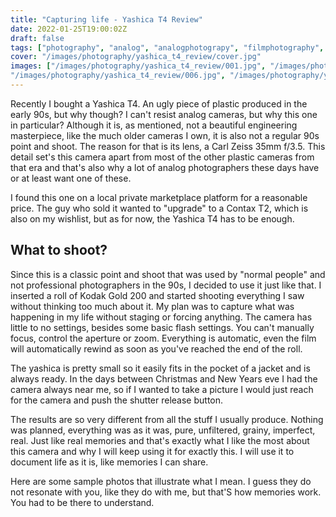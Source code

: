 ```yaml
---
title: "Capturing life - Yashica T4 Review"
date: 2022-01-25T19:00:02Z
draft: false
tags: ["photography", "analog", "analogphotograpy", "filmphotography", "review"]
cover: "/images/photography/yashica_t4_review/cover.jpg"
images: ["/images/photography/yashica_t4_review/001.jpg", "/images/photography/yashica_t4_review/002.jpg", "/images/photography/yashica_t4_review/003.jpg", "/images/photography/yashica_t4_review/004.jpg", "/images/photography/yashica_t4_review/005.jpg",
"/images/photography/yashica_t4_review/006.jpg", "/images/photography/yashica_t4_review/007.jpg", "/images/photography/yashica_t4_review/008.jpg", "/images/photography/yashica_t4_review/009.jpg", "/images/photography/yashica_t4_review/010.jpg"]
---
```

Recently I bought a Yashica T4. An ugly piece of plastic produced in the early 90s, but why though? I can't resist analog cameras, but why this one in particular? Although it is, as mentioned, not a beautiful engineering masterpiece, like the much older cameras I own, it is also not a regular 90s point and shoot. The reason for that is its lens, a Carl Zeiss 35mm f/3.5. This detail set's this camera apart from most of the other plastic cameras from that era and that's also why a lot of analog photographers these days have or at least want one of these. 

I found this one on a local private marketplace platform for a reasonable price. The guy who sold it wanted to "upgrade" to a Contax T2, which is also on my wishlist, but as for now, the Yashica T4 has to be enough.

## What to shoot?
Since this is a classic point and shoot that was used by "normal people" and not professional photographers in the 90s, I decided to use it just like that. I inserted a roll of Kodak Gold 200 and started shooting everything I saw without thinking too much about it. My plan was to capture what was happening in my life without staging or forcing anything. The camera has little to no settings, besides some basic flash settings. You can't manually focus, control the aperture or zoom. Everything is automatic, even the film will automatically rewind as soon as you've reached the end of the roll. 

The yashica is pretty small so it easily fits in the pocket of a jacket and is always ready. In the days between Christmas and New Years eve I had the camera always near me, so if I wanted to take a picture I would just reach for the camera and push the  shutter release button. 

The results are so very different from all the stuff I usually produce. Nothing was planned, everything was as it was, pure, unfiltered, grainy, imperfect, real. Just like real memories and that's exactly what I like the most about this camera and why I will keep using it for exactly this. I will use it to document life as it is, like memories I can share. 

Here are some sample photos that illustrate what I mean. I guess they do not resonate with you, like they do with me, but that'S how memories work. You had to be there to understand.

